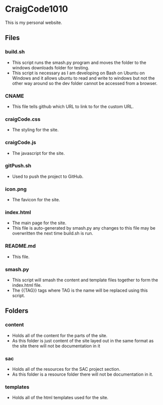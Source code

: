 # CraigCode1010

This is my personal website.

## Files
### build.sh
* This script runs the smash.py program and moves the folder to the windows downloads folder for testing.
* This script is necessary as I am developing on Bash on Ubuntu on Windows and it allows ubuntu to read and write to windows but not the other way around so the dev folder cannot be accessed from a browser.

### CNAME
* This file tells github which URL to link to for the custom URL.

### craigCode.css 
* The styling for the site.

### craigCode.js
* The javascript for the site.

### gitPush.sh
* Used to push the project to GitHub.

### icon.png
* The favicon for the site.

### index.html
* The main page for the site.
* This file is auto-generated by smash.py any changes to this file may be overwritten the next time build.sh is run.

### README.md
* This file.

### smash.py
* This script will smash the content and template files together to form the index.html file.
* The {{TAG}} tags where TAG is the name will be replaced using this script.

## Folders
### content
* Holds all of the content for the parts of the site.
* As this folder is just content of the site layed out in the same format as the site there will not be documentation in it

### sac
* Holds all of the resources for the SAC project section.
* As this folder is a resource folder there will not be documentation in it.

### templates
* Holds all of the html templates used for the site.
